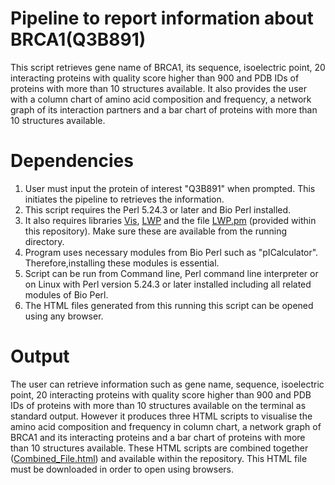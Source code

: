 # Pipeline to report information about BRCA1(Q3B891)

This script retrieves gene name of BRCA1, its sequence, isoelectric point, 20 interacting proteins with quality score higher than 900 and PDB IDs of proteins with more than 10 structures available. It also provides the user with a column chart of amino acid composition and frequency, a network graph of its interaction partners and a bar chart of proteins with more than 10 structures available.

# Dependencies

1. User must input the protein of interest "Q3B891" when prompted. This initiates the pipeline to retrieves the information.
2. This script requires the Perl 5.24.3 or later and Bio Perl installed. 
3. It also requires libraries [Vis](../Vis), [LWP](../LWP) and the file [LWP.pm](../LWP.pm) (provided within this repository). Make sure these are available from the running directory.
4. Program uses necessary modules from Bio Perl such as "pICalculator". Therefore,installing these modules is essential.
5. Script can be run from Command line, Perl command line interpreter or on Linux with Perl version 5.24.3 or later installed including all related modules of Bio Perl.
6. The HTML files generated from this running this script can be opened using any browser.

# Output

The user can retrieve information such as gene name, sequence, isoelectric point, 20 interacting proteins with quality score higher than 900 and PDB IDs of proteins with more than 10 structures available on the terminal as standard output. However it produces three HTML scripts to visualise the amino acid composition and frequency in column chart, a network graph of BRCA1 and its interacting proteins and a bar chart of proteins with more than 10 structures available. These HTML scripts are combined together ([Combined_File.html](https://github.com/eerollapramod/Perl_Automated_script/blob/master/Combined_File.html)) and available within the repository. This HTML file must be downloaded in order to open using browsers.
